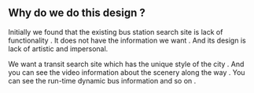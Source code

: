 ## Why do we do this design ?

Initially we found that the existing bus station search site is lack of functionality . It does not have the information we want . And its design is lack of  artistic  and  impersonal. 

We want a transit search site which has the unique style of the city . And you can see the video information about the scenery along the way . You can see the run-time dynamic bus information and so on .